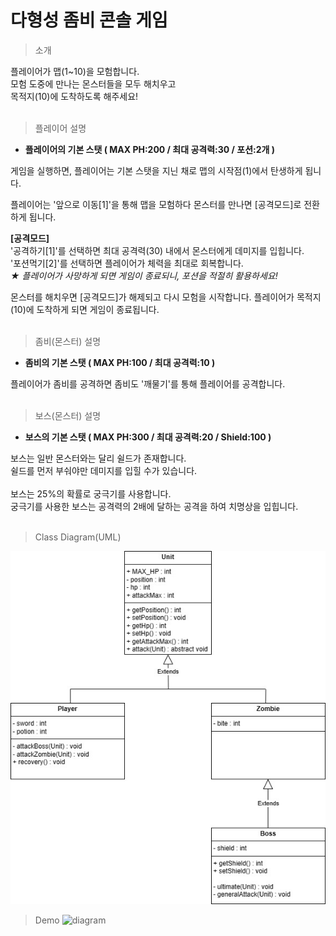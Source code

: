 # 다형성 좀비 콘솔 게임

> 소개

플레이어가 맵(1~10)을 모험합니다. <br>
모험 도중에 만나는 몬스터들을 모두 해치우고 <br>
목적지(10)에 도착하도록 해주세요! <br>
<br>
> 플레이어 설명

* **플레이어의 기본 스탯 ( MAX PH:200 / 최대 공격력:30 / 포션:2개 )**

게임을 실행하면, 플레이어는 기본 스탯을 지닌 채로 맵의 시작점(1)에서 탄생하게 됩니다.

플레이어는 '앞으로 이동[1]'을 통해 맵을 모험하다 몬스터를 만나면 [공격모드]로 전환하게 됩니다.

**[공격모드]** <br>
'공격하기[1]'를 선택하면 최대 공격력(30) 내에서 몬스터에게 데미지를 입힙니다. <br>
'포션먹기[2]'를 선택하면 플레이어가 체력을 최대로 회복합니다. <br>
*★ 플레이어가 사망하게 되면 게임이 종료되니, 포션을 적절히 활용하세요!*

몬스터를 해치우면 [공격모드]가 해제되고 다시 모험을 시작합니다.
플레이어가 목적지(10)에 도착하게 되면 게임이 종료됩니다.<br>
<br>

> 좀비(몬스터) 설명

* **좀비의 기본 스탯 ( MAX PH:100 / 최대 공격력:10 )**

플레이어가 좀비를 공격하면 좀비도 '깨물기'를 통해 플레이어를 공격합니다. <br>
<br>

> 보스(몬스터) 설명

* **보스의 기본 스탯 ( MAX PH:300 / 최대 공격력:20 / Shield:100 )**

보스는 일반 몬스터와는 달리 쉴드가 존재합니다. <br>
쉴드를 먼저 부숴야만 데미지를 입힐 수가 있습니다. <br>
<br>
보스는 25%의 확률로 궁극기를 사용합니다. <br>
궁극기를 사용한 보스는 공격력의 2배에 달하는 공격을 하여 치명상을 입힙니다. <br>
<br>

> Class Diagram(UML)

![diagram](https://github.com/ksy7615/zombie/blob/master/images/ZombieGame%20(2).jpg)

> Demo
> ![diagram]()
